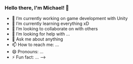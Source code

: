 ### Hello there, I'm Michael! 👋

- 🔭 I’m currently working on game development with Unity
- 🌱 I’m currently learning everything xD
- 👯 I’m looking to collaborate on with others
- 🤔 I’m looking for help with ...
- 💬 Ask me about anything
- 📫 How to reach me: ...
- 😄 Pronouns: ...
- ⚡ Fun fact: ...
-->
